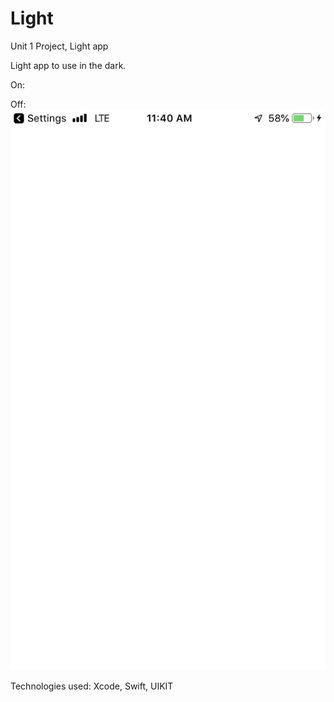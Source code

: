 # Light
Unit 1 Project, Light app

Light app to use in the dark.

On: 


Off: 
![myimage-alt-tag](https://github.com/FabiolaSaga/Light/blob/master/ON.PNG)

Technologies used: Xcode, Swift, UIKIT

